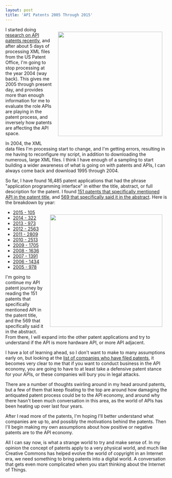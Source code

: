 ```yaml
---
layout: post
title: 'API Patents 2005 Through 2015'
---
```

<p><a href="http://patents.apievangelist.com"><img style="padding: 15px;" src="https://s3.amazonaws.com/kinlane-productions/api-evangelist/api-patents.png" alt="" width="325" align="right" /></a></p>
<p>I started doing <a href="http://apievangelist.com/2015/01/25/doing-the-research-in-preparation-for-my-patent-on-a-patent-api/">research on API patents recently</a>, and after about 5 days of processing XML files from the US Patent Office, I'm going to stop processing at the year 2004 (way back). This gives me 2005 through present day, and provides more than enough information for me to evaluate the role APIs are playing in the patent process, and inversely how patents are affecting the API space.</p>
<p>In 2004, the XML data files I'm processing start to change, and I'm getting errors, resulting in me having to reconfigure my script, in addition to downloading the numerous, large XML files. I think I have enough of a sampling to start building a wider awareness of what is going on with patents and APIs, I can always come back and download 1995 through 2004.</p>
<p>So far, I have found 16,485 patent applications that had the phrase "application programming interface" in either the title, abstract, or full description for the patent. I found <a href="http://patents.apievangelist.com/patents.html?filter=name">151 patents that specifically mentioned API in the patent title</a>, and <a href="http://patents.apievangelist.com/patents.html?filter=abstract">569 that specifically said it in the abstract</a>. Here is the breakdown by year:</p>
<p><img style="padding: 15px;" src="http://kinlane-productions.s3.amazonaws.com/api-evangelist-site/blog/patent-diagram.jpg" alt="" width="350" align="right" /></p>
<ul>
<li><a href="http://patents.apievangelist.com/patents.html?filter=2015">2015 - 105</a></li>
<li><a href="http://patents.apievangelist.com/patents.html?filter=2014">2014 - 322</a></li>
<li><a href="http://patents.apievangelist.com/patents.html?filter=2013">2013 - 973</a></li>
<li><a href="http://patents.apievangelist.com/patents.html?filter=2012">2012 - 2563</a></li>
<li><a href="http://patents.apievangelist.com/patents.html?filter=2011">2011 - 2809</a></li>
<li><a href="http://patents.apievangelist.com/patents.html?filter=2010">2010 - 2513</a></li>
<li><a href="http://patents.apievangelist.com/patents.html?filter=2009">2009 - 1705</a></li>
<li><a href="http://patents.apievangelist.com/patents.html?filter=2008">2008 - 1636</a></li>
<li><a href="http://patents.apievangelist.com/patents.html?filter=2007">2007 - 1391</a></li>
<li><a href="http://patents.apievangelist.com/patents.html?filter=2006">2006 - 1434</a></li>
<li><a href="http://patents.apievangelist.com/patents.html?filter=2005">2005 - 978</a></li>
</ul>
<p>I'm going to continue my API patent journey by reading the 151 patents that specifically mentioned API in the patent title, and the 569 that specifically said it in the abstract. From there, I will expand into the other patent applications and try to understand if the API is more hardware API, or more API adjacent.&nbsp;</p>
<p>I have a lot of learning ahead, so I don't want to make to many assumptions early on, but looking at the <a href="http://patents.apievangelist.com/companies.html">list of companies who have filed patents</a>, it becomes very clear to me that if you want to conduct business in the API economy, you are going to have to at least take a defensive patent stance for your APIs, or these companies will bury you in legal attacks.</p>
<p>There are a number of thoughts swirling around in my head around patents, but a few of them that keep floating to the top are around how damaging the antiquated patent process could be to the API economy, and around why there hasn't been much conversation in this area, as the world of APIs has been heating up over last four years.</p>
<p>After I read more of the patents, I'm hoping I'll better understand what companies are up to, and possibly the motivations behind the patents. Then I'll begin making my own assumptions about how positive or negative patents are to the API economy.&nbsp;</p>
<p>All I can say now, is what a strange world to try and make sense of. In my opinion the concept of patents apply to a very physical world, and much like Creative Commons has helped evolve the world of copyright in an Internet era, we need something to bring patents into a digital world. A conversation that gets even more complicated when you start thinking about the Internet of Things.</p>